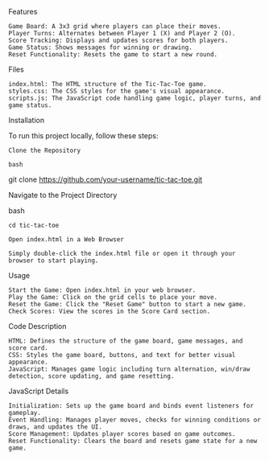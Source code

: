 Features

    Game Board: A 3x3 grid where players can place their moves.
    Player Turns: Alternates between Player 1 (X) and Player 2 (O).
    Score Tracking: Displays and updates scores for both players.
    Game Status: Shows messages for winning or drawing.
    Reset Functionality: Resets the game to start a new round.

Files

    index.html: The HTML structure of the Tic-Tac-Toe game.
    styles.css: The CSS styles for the game's visual appearance.
    scripts.js: The JavaScript code handling game logic, player turns, and game status.

Installation

To run this project locally, follow these steps:

    Clone the Repository

    bash

git clone https://github.com/your-username/tic-tac-toe.git

Navigate to the Project Directory

bash

    cd tic-tac-toe

    Open index.html in a Web Browser

    Simply double-click the index.html file or open it through your browser to start playing.

Usage

    Start the Game: Open index.html in your web browser.
    Play the Game: Click on the grid cells to place your move.
    Reset the Game: Click the "Reset Game" button to start a new game.
    Check Scores: View the scores in the Score Card section.

Code Description

    HTML: Defines the structure of the game board, game messages, and score card.
    CSS: Styles the game board, buttons, and text for better visual appearance.
    JavaScript: Manages game logic including turn alternation, win/draw detection, score updating, and game resetting.

JavaScript Details

    Initialization: Sets up the game board and binds event listeners for gameplay.
    Event Handling: Manages player moves, checks for winning conditions or draws, and updates the UI.
    Score Management: Updates player scores based on game outcomes.
    Reset Functionality: Clears the board and resets game state for a new game.
